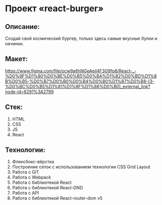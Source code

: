 # Проект «react-burger»

## Описание:
Создай свой космический бургер, только здесь самые вкусные булки и начинки.

## Макет:
https://www.figma.com/file/ocw9a6hNGeAejl4F3G9fp8/React-_-%D0%9F%D1%80%D0%BE%D0%B5%D0%BA%D1%82%D0%BD%D1%8B%D0%B5-%D0%B7%D0%B0%D0%B4%D0%B0%D1%87%D0%B8-(3-%D0%BC%D0%B5%D1%81%D1%8F%D1%86%D0%B0)_external_link?node-id=6291%3A2799

## Стек:
1) HTML
2) CSS
3) JS
4) React

## Технологии:
1) Флексбокс-вёрстка
2) Построение сеток с использованием технологии CSS Grid Layout
3) Работа с GIT
4) Работа с Webpack
5) Работа с библиотекой React
6) Работа с библиотекой React-DND
7) Работа с API
8) Работа с библиотекой React-router-dom v5
